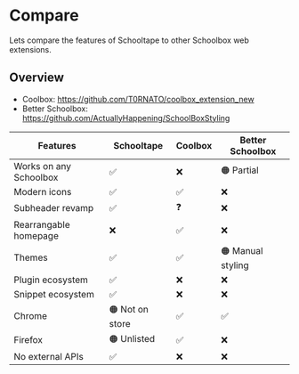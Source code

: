 # Compare

Lets compare the features of Schooltape to other Schoolbox web extensions.

## Overview

- Coolbox: <https://github.com/T0RNATO/coolbox_extension_new>
- Better Schoolbox: <https://github.com/ActuallyHappening/SchoolBoxStyling>

| Features               | Schooltape      | Coolbox | Better Schoolbox  |
| ---------------------- | --------------- | ------- | ----------------- |
| Works on any Schoolbox | ✅              | ❌      | 🟠 Partial        |
| Modern icons           | ✅              | ✅      | ❌                |
| Subheader revamp       | ✅              | ❓      | ❌                |
| Rearrangable homepage  | ❌              | ✅      | ❌                |
| Themes                 | ✅              | ✅      | 🟠 Manual styling |
| Plugin ecosystem       | ✅              | ❌      | ❌                |
| Snippet ecosystem      | ✅              | ❌      | ❌                |
| Chrome                 | 🟠 Not on store | ✅      | ✅                |
| Firefox                | 🟠 Unlisted     | ✅      | ❌                |
| No external APIs       | ✅              | ❌      | ❌                |
